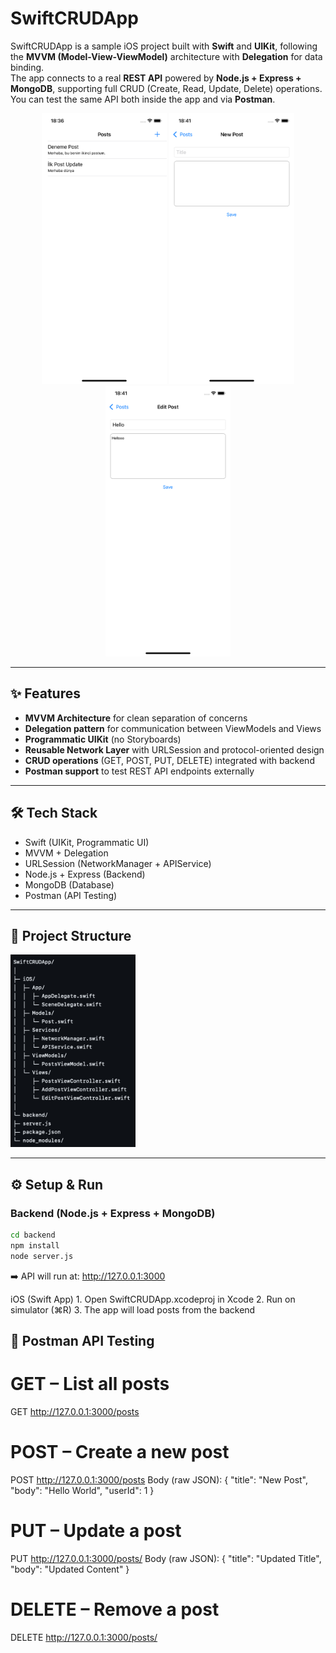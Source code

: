 # SwiftCRUDApp

SwiftCRUDApp is a sample iOS project built with **Swift** and **UIKit**, following the **MVVM (Model-View-ViewModel)** architecture with **Delegation** for data binding.  
The app connects to a real **REST API** powered by **Node.js + Express + MongoDB**, supporting full CRUD (Create, Read, Update, Delete) operations.  
You can test the same API both inside the app and via **Postman**.

<p align="center">
  <img src="screenshots/posts_list.png" alt="Posts List Screen" width="200"/>
  <img src="screenshots/add_post.png" alt="Add Post Screen" width="200"/>
  <img src="screenshots/edit_post.png" alt="Edit Post Screen" width="200"/>
</p>

---

## ✨ Features
- **MVVM Architecture** for clean separation of concerns
- **Delegation pattern** for communication between ViewModels and Views
- **Programmatic UIKit** (no Storyboards)
- **Reusable Network Layer** with URLSession and protocol-oriented design
- **CRUD operations** (GET, POST, PUT, DELETE) integrated with backend
- **Postman support** to test REST API endpoints externally

---

## 🛠 Tech Stack
- Swift (UIKit, Programmatic UI)
- MVVM + Delegation
- URLSession (NetworkManager + APIService)
- Node.js + Express (Backend)
- MongoDB (Database)
- Postman (API Testing)

---

## 📂 Project Structure

<img src="screenshots/design.png" alt="Project Structure" width="200"/>

---

## ⚙️ Setup & Run

### Backend (Node.js + Express + MongoDB)
```bash
cd backend
npm install
node server.js
```
➡️ API will run at: http://127.0.0.1:3000

iOS (Swift App)
	1.	Open SwiftCRUDApp.xcodeproj in Xcode
	2.	Run on simulator (⌘R)
	3.	The app will load posts from the backend

## 🧪 Postman API Testing

# GET – List all posts
GET http://127.0.0.1:3000/posts

# POST – Create a new post
POST http://127.0.0.1:3000/posts
Body (raw JSON):
{
  "title": "New Post",
  "body": "Hello World",
  "userId": 1
}

# PUT – Update a post
PUT http://127.0.0.1:3000/posts/<id>
Body (raw JSON):
{
  "title": "Updated Title",
  "body": "Updated Content"
}

# DELETE – Remove a post
DELETE http://127.0.0.1:3000/posts/<id>
